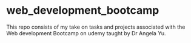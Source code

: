 # web_development_bootcamp
This repo consists of my take on tasks and projects associated with the Web development Bootcamp on udemy taught by  Dr Angela Yu.
